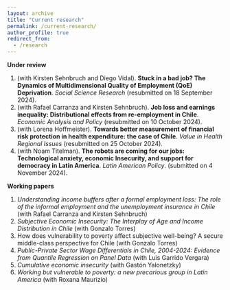 ```yaml
---
layout: archive
title: "Current research"
permalink: /current-research/
author_profile: true
redirect_from:
  - /research
---
```


__Under review__

1.  (with Kirsten Sehnbruch and Diego Vidal). __Stuck in a bad job? The Dynamics of Multidimensional Quality of Employment (QoE) Deprivation__. _Social Science Research_ (resubmitted on 18 September 2024).
2.  (with Rafael Carranza and Kirsten Sehnbruch). __Job loss and earnings inequality: Distributional effects from re-employment in Chile__. _Economic Analysis and Policy_ (resubmitted on 10 October 2024).
3.  (with Lorena Hoffmeister). __Towards better measurement of financial risk protection in health expenditure: the case of Chile__. _Value in Health Regional Issues_ (resubmitted on 25 October 2024).
4.  (with Noam Titelman). __The robots are coming for our jobs: Technological anxiety, economic Insecurity, and support for democracy in Latin America__. _Latin American Policy_. (submitted on 4 November 2024).


__Working papers__

1.  _Understanding income buffers after a formal employment loss: The role of the informal employment and the unemployment insurance in Chile_ (with Rafael Carranza and Kirsten Sehnbruch)
2.  _Subjective Economic Insecurity: The Interplay of Age and Income Distribution in Chile_ (with Gonzalo Torres)
3.  How does vulnerability to poverty affect subjective well-being? A secure middle-class perspective for Chile (with Gonzalo Torres)
4.  _Public-Private Sector Wage Differentials in Chile, 2004-2024: Evidence from Quantile Regression on Panel Data_ (with Luis Garrido Vergara)
5.  _Cumulative economic insecurity_ (with Gastón Yalonetzky)
6.  _Working but vulnerable to poverty: a new precarious group in Latin America_ (with Roxana Maurizio)
